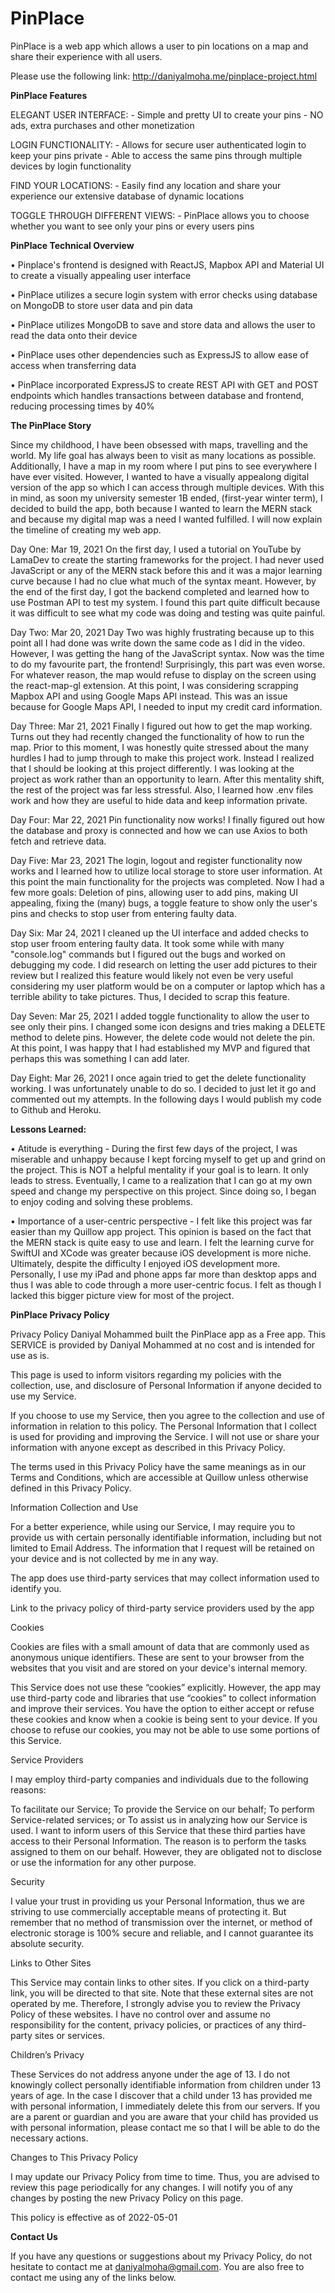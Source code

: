 # PinPlace
PinPlace is a web app which allows a user to pin locations on a map and share their experience with all users.

Please use the following link: http://daniyalmoha.me/pinplace-project.html

**PinPlace Features**

ELEGANT USER INTERFACE: - Simple and pretty UI to create your pins - NO ads, extra purchases and other monetization

LOGIN FUNCTIONALITY: - Allows for secure user authenticated login to keep your pins private - Able to access the same pins through multiple devices by login functionality

FIND YOUR LOCATIONS: - Easily find any location and share your experience our extensive database of dynamic locations

TOGGLE THROUGH DIFFERENT VIEWS: - PinPlace allows you to choose whether you want to see only your pins or every users pins


**PinPlace Technical Overview**

• Pinplace's frontend is designed with ReactJS, Mapbox API and Material UI to create a visually appealing user interface

• PinPlace utilizes a secure login system with error checks using database on MongoDB to store user data and pin data

• PinPlace utilizes MongoDB to save and store data and allows the user to read the data onto their device

• PinPlace uses other dependencies such as ExpressJS to allow ease of access when transferring data

• PinPlace incorporated ExpressJS to create REST API with GET and POST endpoints which handles transactions between
database and frontend, reducing processing times by 40%

**The PinPlace Story**

Since my childhood, I have been obsessed with maps, travelling and the world. My life goal has always been to visit as many locations as possible. Additionally, I have a map in my room where I put pins to see everywhere I have ever visited. However, I wanted to have a visually appealong digital version of the app so which I can access through multiple devices. With this in mind, as soon my university semester 1B ended, (first-year winter term), I decided to build the app, both because I wanted to learn the MERN stack and because my digital map was a need I wanted fulfilled. I will now explain the timeline of creating my web app.

Day One: Mar 19, 2021 On the first day, I used a tutorial on YouTube by LamaDev to create the starting frameworks for the project. I had never used JavaScript or any of the MERN stack before this and it was a major learning curve because I had no clue what much of the syntax meant. However, by the end of the first day, I got the backend completed and learned how to use Postman API to test my system. I found this part quite difficult because it was difficult to see what my code was doing and testing was quite painful. 

Day Two: Mar 20, 2021 Day Two was highly frustrating because up to this point all I had done was write down the same code as I did in the video. However, I was getting the hang of the JavaScript syntax. Now was the time to do my favourite part, the frontend! Surprisingly, this part was even worse. For whatever reason, the map would refuse to display on the screen using the react-map-gl extension. At this point, I was considering scrapping Mapbox API and using Google Maps API instead. This was an issue because for Google Maps API, I needed to input my credit card information.

Day Three: Mar 21, 2021 Finally I figured out how to get the map working. Turns out they had recently changed the functionality of how to run the map. Prior to this moment, I was honestly quite stressed about the many hurdles I had to jump through to make this project work. Instead I realized that I should be looking at this project differently. I was looking at the project as work rather than an opportunity to learn. After this mentality shift, the rest of the project was far less stressful. Also, I learned how .env files work and how they are useful to hide data and keep information private. 

Day Four: Mar 22, 2021 Pin functionality now works! I finally figured out how the database and proxy is connected and how we can use Axios to both fetch and retrieve data.

Day Five: Mar 23, 2021 The login, logout and register functionality now works and I learned how to utilize local storage to store user information. At this point the main functionality for the projects was completed. Now I had a few more goals: Deletion of pins, allowing user to add pins, making UI appealing, fixing the (many) bugs, a toggle feature to show only the user's pins and checks to stop user from entering faulty data.

Day Six: Mar 24, 2021 I cleaned up the UI interface and added checks to stop user froom entering faulty data. It took some while with many "console.log" commands but I figured out the bugs and worked on debugging my code. I did research on letting the user add pictures to their review but I realized this feature would likely not even be very useful considering my user platform would be on a computer or laptop which has a terrible ability to take pictures. Thus, I decided to scrap this feature.

Day Seven: Mar 25, 2021 I added toggle functionality to allow the user to see only their pins. I changed some icon designs and tries making a DELETE method to delete pins. However, the delete code would not delete the pin. At this point, I was happy that I had established my MVP and figured that perhaps this was something I can add later.

Day Eight: Mar 26, 2021 I once again tried to get the delete functionality working. I was unfortunately unable to do so. I decided to just let it go and commented out my attempts. In the following days I would publish my code to Github and Heroku.


**Lessons Learned:**

• Atitude is everything - During the first few days of the project, I was miserable and unhappy because I kept forcing myself to get up and grind on the project. This is NOT a helpful mentality if your goal is to learn. It only leads to stress. Eventually, I came to a realization that I can go at my own speed and change my perspective on this project. Since doing so, I began to enjoy coding and solving these problems.

• Importance of a user-centric perspective - I felt like this project was far easier than my Quillow app project. This opinion is based on the fact that the MERN stack is quite easy to use and learn. I felt the learning curve for SwiftUI and XCode was greater because iOS development is more niche. Ultimately, despite the difficulty I enjoyed iOS development more. Personally, I use my iPad and phone apps far more than desktop apps and thus I was able to code through a more user-centric focus. I felt as though I lacked this bigger picture view for most of the project.

**PinPlace Privacy Policy**

Privacy Policy Daniyal Mohammed built the PinPlace app as a Free app. This SERVICE is provided by Daniyal Mohammed at no cost and is intended for use as is.

This page is used to inform visitors regarding my policies with the collection, use, and disclosure of Personal Information if anyone decided to use my Service.

If you choose to use my Service, then you agree to the collection and use of information in relation to this policy. The Personal Information that I collect is used for providing and improving the Service. I will not use or share your information with anyone except as described in this Privacy Policy.

The terms used in this Privacy Policy have the same meanings as in our Terms and Conditions, which are accessible at Quillow unless otherwise defined in this Privacy Policy.

Information Collection and Use

For a better experience, while using our Service, I may require you to provide us with certain personally identifiable information, including but not limited to Email Address. The information that I request will be retained on your device and is not collected by me in any way.

The app does use third-party services that may collect information used to identify you.

Link to the privacy policy of third-party service providers used by the app

Cookies

Cookies are files with a small amount of data that are commonly used as anonymous unique identifiers. These are sent to your browser from the websites that you visit and are stored on your device's internal memory.

This Service does not use these “cookies” explicitly. However, the app may use third-party code and libraries that use “cookies” to collect information and improve their services. You have the option to either accept or refuse these cookies and know when a cookie is being sent to your device. If you choose to refuse our cookies, you may not be able to use some portions of this Service.

Service Providers

I may employ third-party companies and individuals due to the following reasons:

To facilitate our Service; To provide the Service on our behalf; To perform Service-related services; or To assist us in analyzing how our Service is used. I want to inform users of this Service that these third parties have access to their Personal Information. The reason is to perform the tasks assigned to them on our behalf. However, they are obligated not to disclose or use the information for any other purpose.

Security

I value your trust in providing us your Personal Information, thus we are striving to use commercially acceptable means of protecting it. But remember that no method of transmission over the internet, or method of electronic storage is 100% secure and reliable, and I cannot guarantee its absolute security.

Links to Other Sites

This Service may contain links to other sites. If you click on a third-party link, you will be directed to that site. Note that these external sites are not operated by me. Therefore, I strongly advise you to review the Privacy Policy of these websites. I have no control over and assume no responsibility for the content, privacy policies, or practices of any third-party sites or services.

Children’s Privacy

These Services do not address anyone under the age of 13. I do not knowingly collect personally identifiable information from children under 13 years of age. In the case I discover that a child under 13 has provided me with personal information, I immediately delete this from our servers. If you are a parent or guardian and you are aware that your child has provided us with personal information, please contact me so that I will be able to do the necessary actions.

Changes to This Privacy Policy

I may update our Privacy Policy from time to time. Thus, you are advised to review this page periodically for any changes. I will notify you of any changes by posting the new Privacy Policy on this page.

This policy is effective as of 2022-05-01

**Contact Us**

If you have any questions or suggestions about my Privacy Policy, do not hesitate to contact me at daniyalmoha@gmail.com. You are also free to contact me using any of the links below.
